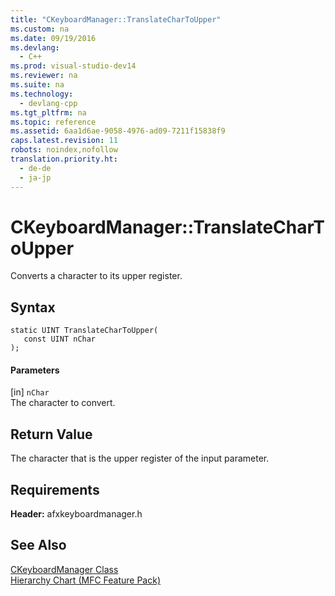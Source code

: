 ```yaml
---
title: "CKeyboardManager::TranslateCharToUpper"
ms.custom: na
ms.date: 09/19/2016
ms.devlang: 
  - C++
ms.prod: visual-studio-dev14
ms.reviewer: na
ms.suite: na
ms.technology: 
  - devlang-cpp
ms.tgt_pltfrm: na
ms.topic: reference
ms.assetid: 6aa1d6ae-9058-4976-ad09-7211f15838f9
caps.latest.revision: 11
robots: noindex,nofollow
translation.priority.ht: 
  - de-de
  - ja-jp
---
```

# CKeyboardManager::TranslateCharToUpper
Converts a character to its upper register.  
  
## Syntax  
  
```  
static UINT TranslateCharToUpper(  
   const UINT nChar   
);  
```  
  
#### Parameters  
 [in] `nChar`  
 The character to convert.  
  
## Return Value  
 The character that is the upper register of the input parameter.  
  
## Requirements  
 **Header:** afxkeyboardmanager.h  
  
## See Also  
 [CKeyboardManager Class](../vs140/CKeyboardManager-Class.md)   
 [Hierarchy Chart (MFC Feature Pack)](../vs140/Hierarchy-Chart.md)
